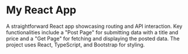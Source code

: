 # My React App
A straightforward React app showcasing routing and API interaction. Key functionalities include a "Post Page" for submitting data with a title and price and a "Get Page" for fetching and displaying the posted data. The project uses React, TypeScript, and Bootstrap for styling. 
